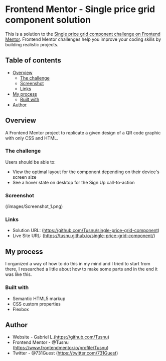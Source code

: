 # Frontend Mentor - Single price grid component solution

This is a solution to the [Single price grid component challenge on Frontend Mentor](https://www.frontendmentor.io/challenges/single-price-grid-component-5ce41129d0ff452fec5abbbc). Frontend Mentor challenges help you improve your coding skills by building realistic projects. 

## Table of contents

- [Overview](#overview)
  - [The challenge](#the-challenge)
  - [Screenshot](#screenshot)
  - [Links](#links)
- [My process](#my-process)
  - [Built with](#built-with)
- [Author](#author)

## Overview

A Frontend Mentor project to replicate a given design of a QR code graphic with only CSS and HTML.

### The challenge

Users should be able to:

- View the optimal layout for the component depending on their device's screen size
- See a hover state on desktop for the Sign Up call-to-action

### Screenshot

(/images/Screenshot_1.png)

### Links

- Solution URL: (https://github.com/Tusnu/single-price-grid-component)
- Live Site URL: (https://tusnu.github.io/single-price-grid-component/)

## My process

I organized a way of how to do this in my mind and I tried to start from there, I researched a little about how to make some parts and in the end it was like this.

### Built with

- Semantic HTML5 markup
- CSS custom properties
- Flexbox

## Author

- Website - Gabriel L.(https://github.com/Tusnu)
- Frontend Mentor - @Tusnu (https://www.frontendmentor.io/profile/Tusnu)
- Twitter - @731Guest (https://twitter.com/731Guest)

